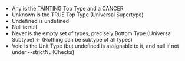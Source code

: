 - Any is the TAINTING Top Type and a CANCER
- Unknown is the TRUE Top Type (Universal Supertype)
- Undefined is undefined
- Null is null
- Never is the empty set of types, precisely Bottom Type (Universal Subtype) <- (Nothing can be subtype of all types)
- Void is the Unit Type (but undefined is assignable to it, and null if not under --strictNullChecks)
